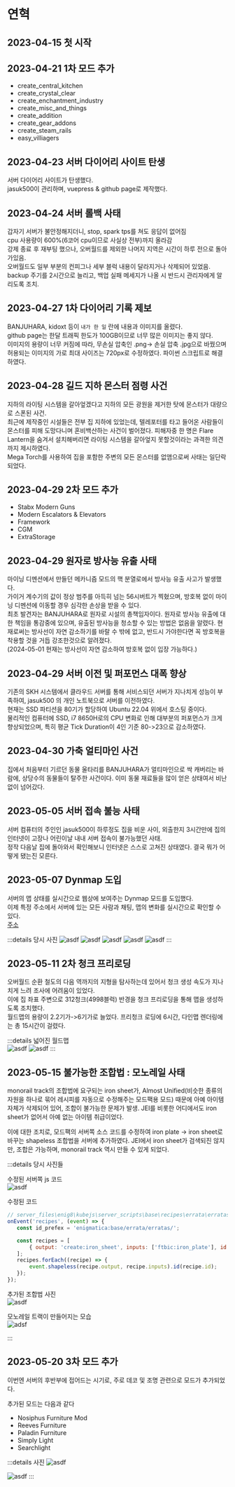 # 연혁

## 2023-04-15 첫 시작

## 2023-04-21 1차 모드 추가  

- create_central_kitchen
- create_crystal_clear
- create_enchantment_industry
- create_misc_and_things
- create_addition
- create_gear_addons
- create_steam_rails
- easy_villiagers

## 2023-04-23 서버 다이어리 사이트 탄생

서버 다이어리 사이트가 탄생했다.  
jasuk500이 관리하며, vuepress & github page로 제작했다.

## 2023-04-24 서버 롤백 사태  

갑자기 서버가 불안정해지더니, stop, spark tps를 쳐도 응답이 없어짐  
cpu 사용량이 600%(6코어 cpu이므로 사실상 전부)까지 올라감  
강제 종료 후 재부팅 했으나, 오버월드를 제외한 나머지 지역은 시간이 하루 전으로 돌아가있음.  
오버월드도 일부 부분의 컨피그나 세부 블럭 내용이 달라지거나 삭제되어 있었음.  
backup 주기를 2시간으로 늘리고, 백업 실패 메세지가 나올 시 반드시 관리자에게 알리도록 조치.  

## 2023-04-27 1차 다이어리 기록 제보

BANJUHARA, kidoxt 등이 `내가 한 일` 란에 내용과 이미지를 올렸다.  
github page는 한달 트래픽 한도가 100GB이므로 너무 많은 이미지는 좋지 않다.  
이미지의 용량이 너무 커짐에 따라, 무손실 압축인 .png-> 손실 압축 .jpg으로 바꿨으며
허용되는 이미지의 가로 최대 사이즈는 720px로 수정하였다. 
파이썬 스크립트로 해결하였다.

## 2023-04-28 길드 지하 몬스터 점령 사건

지하의 라이팅 시스템을 갈아엎겠다고 지하의 모든 광원을 제거한 탓에 몬스터가 대량으로 스폰된 사건.  
최근에 제작중인 시설들은 전부 집 지하에 있었는데, 텔레포터를 타고 들어온 사람들이 몬스터를 피해 도망다니며 혼비백산하는 사건이 벌어졌다. 
피해자중 한 명은 Flare Lantern을 숨겨서 설치해버리면 라이팅 시스템을 갈아엎지 못할것이라는 과격한 의견까지 제시하였다.  
Mega Torch를 사용하여 집을 포함한 주변의 모든 몬스터를 없앰으로써 사태는 일단락 되었다.  

## 2023-04-29 2차 모드 추가

- Stabx Modern Guns
- Modern Escalators & Elevators
- Framework
- CGM
- ExtraStorage

## 2023-04-29 원자로 방사능 유출 사태

마이닝 디멘션에서 만들던 메카니즘 모드의 핵 분열로에서 방사능 유출 사고가 발생했다.  
가이거 계수기의 값이 정상 범주를 아득히 넘는 56시버트가 찍혔으며, 방호복 없이 마이닝 디멘션에 이동할 경우 심각한 손상을 받을 수 있다.  
최초 발견자는 BANJUHARA로 원자로 시설의 총책임자이다. 원자로 방사능 유출에 대한 책임을 통감중에 있으며, 유출된 방사능을 청소할 수 있는 방법은 없음을 알렸다. 현재로써는 방사선이 자연 감소하기를 바랄 수 밖에 없고, 반드시 가야한다면 꼭 방호복을 착용할 것을 거듭 강조한것으로 알려졌다.  
(2024-05-01 현재는 방사선이 자연 감소하여 방호복 없이 입장 가능하다.)

## 2023-04-29 서버 이전 및 퍼포먼스 대폭 향상

기존의 SKH 시스템에서 클라우드 서버를 통해 서비스되던 서버가 지나치게 성능이 부족하여, jasuk500 의 개인 노트북으로 서버를 이전하였다.  
현재는 SSD 파티션을 80기가 할당하여 Ubuntu 22.04 위에서 호스팅 중이다.  
물리적인 컴퓨터에 SSD, i7 8650H로의 CPU 변화로 인해 대부분의 퍼포먼스가 크게 향상되었으며,
특히 평균 Tick Duration이 4인 기준 80->23으로 감소하였다. 

## 2023-04-30 가축 얼티마인 사건

집에서 처음부터 기르던 동물 울타리를 BANJUHARA가 얼티마인으로 싹 캐버리는 바람에, 상당수의 동물들이 탈주한 사건이다. 
이미 동물 재료들을 많이 얻은 상태여서 비난없이 넘어갔다.

## 2023-05-05 서버 접속 불능 사태

서버 컴퓨터의 주인인 jasuk500이 하루정도 집을 비운 사이, 외출한지 3시간만에 집의 인터넷이 고장나 어린이날 내내 서버 접속이 불가능했던 사태.  
정작 다음날 집에 돌아와서 확인해보니 인터넷은 스스로 고쳐진 상태였다. 결국 뭐가 어떻게 됐는진 모른다.

## 2023-05-07 Dynmap 도입

서버의 맵 상태를 실시간으로 웹상에 보여주는 Dynmap 모드를 도입했다.  
이제 특정 주소에서 서버에 있는 모든 사람과 채팅, 맵의 변화를 실시간으로 확인할 수 있다.  
[주소](http://14.47.253.169:8123)

:::details 당시 사진
![asdf](../../asset/history/2023_05_07_dynmap_implement/init_discord.jpg)
![asdf](../../asset/history/2023_05_07_dynmap_implement/chat.jpg)
![asdf](../../asset/history/2023_05_07_dynmap_implement/initial_quter_view.jpg)
![asdf](../../asset/history/2023_05_07_dynmap_implement/initial_quater_view2.jpg)
![asdf](../../asset/history/2023_05_07_dynmap_implement/initial_quater_view3.jpg)
:::

## 2023-05-11 2차 청크 프리로딩

오버월드 순환 철도의 다음 역까지의 지형을 탐사하는데 있어서 청크 생성 속도가 지나치게 느려 조사에 어려움이 있었다.  
이에 집 좌표 주변으로 312청크(4998블럭) 반경을 청크 프리로딩을 통해 맵을 생성하도록 조치했다.  
월드맵의 용량이 2.2기가->6기가로 늘었다. 
프리청크 로딩에 6시간, 다인맵 렌더링에는 총 15시간이 걸렸다.

:::details 넓어진 월드맵  
![asdf](../../asset/history/2023_05_11_2nd_chunk_preloading/dynmap_init_flat.jpg)
![asdf](../../asset/history/2023_05_11_2nd_chunk_preloading/dynmap_init_surface.jpg)
:::

<span id="imposible_recipe"></span>
## 2023-05-15 불가능한 조합법 : 모노레일 사태

monorail track의 조합법에 요구되는 iron sheet가, Almost Unified(비슷한 종류의 자원을 하나로 묶어 레시피를 자동으로 수정해주는 모드팩용 모드)  때문에 아예 아이템 자체가 삭제되어 있어, 조합이 불가능한 문제가 발생.
JEI를 비롯한 어디에서도 iron sheet가 없어서 아예 없는 아이템 취급이었다.

이에 대한 조치로, 모드팩의 서버쪽 소스 코드를 수정하여 iron plate -> iron sheet로 바꾸는 shapeless 조합법을 서버에 추가하였다.
JEI에서 iron sheet가 검색되진 않지만, 조합은 가능하며, monorail track 역시 만들 수 있게 되었다.

 :::details 당시 사진들
 
수정된 서버쪽 js 코드  
 ![asdf](../../asset/history/2023_05_15_impossible_recipe/revised_code.jpg)

수정된 코드  
 ```javascript
// server_files\enig8\kubejs\server_scripts\base\recipes\errata\erratas.js
onEvent('recipes', (event) => {
    const id_prefex = 'enigmatica:base/errata/erratas/';

    const recipes = [
        { output: 'create:iron_sheet', inputs: ['ftbic:iron_plate'], id: `${id_prefex}iron_sheet_bugfix` }
    ];
    recipes.forEach((recipe) => {
        event.shapeless(recipe.output, recipe.inputs).id(recipe.id);
    });
});
 ```

 추가된 조합법 사진  
 ![asdf](../../asset/history/2023_05_15_impossible_recipe/recipe.jpg)

모노레일 트랙이 만들어지는 모습  
![adsf](../../asset/history/2023_05_15_impossible_recipe/making_monorail_track.jpg)

 :::

<span id="history_3rd_mod_add"></span>
 ## 2023-05-20 3차 모드 추가

 이번엔 서버의 후반부에 접어드는 시기로, 주로 데코 및 조명 관련으로 모드가 추가되었다. 

 추가된 모드는 다음과 같다
 - Nosiphus Furniture Mod
 - Reeves Furniture
 - Paladin Furniture
 - Simply Light
 - Searchlight

:::details 사진
![asdf](../../asset/history/2023_05-20_3rdmodadd/paladin_furniture.jpg)

![asdf](../../asset/history/2023_05-20_3rdmodadd/simply_light.jpg)
:::